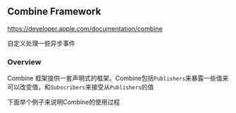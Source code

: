 ## Combine Framework

https://developer.apple.com/documentation/combine

自定义处理一些异步事件

### Overview

Combine 框架提供一套声明式的框架。Combine包括`Publishers`来暴露一些值来可以改变值，和`Subscribers`来接受从`Publishers`的值

下面举个例子来说明Combine的使用过程

